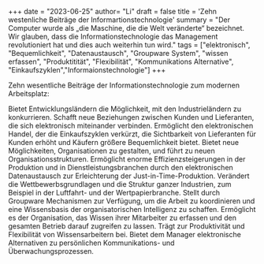 +++
date = "2023-06-25"
author= "Li"
draft = false
title = 'Zehn westenliche Beiträge der Informartionstechnologie'
summary = "Der Computer wurde als „die Maschine, die die Welt veränderte“ bezeichnet. Wir glauben, dass die Informationstechnologie das Management revolutioniert hat und dies auch weiterhin tun wird."
tags = ["elektronisch", "Bequemlichkeit", "Datenaustausch", "Groupware System", "wissen erfassen", "Produktitität", "Flexibilität", "Kommunikations Alternative", "Einkaufszyklen","Informaionstechnologie"]
+++

Zehn wesentliche Beiträge der Informationstechnologie zum modernen Arbeitsplatz:

Bietet Entwicklungsländern die Möglichkeit, mit den Industrieländern zu konkurrieren.
Schafft neue Beziehungen zwischen Kunden und Lieferanten, die sich elektronisch miteinander verbinden.
Ermöglicht den elektronischen Handel, der die Einkaufszyklen verkürzt, die Sichtbarkeit von Lieferanten für Kunden erhöht und Käufern größere Bequemlichkeit bietet.
Bietet neue Möglichkeiten, Organisationen zu gestalten, und führt zu neuen Organisationsstrukturen.
Ermöglicht enorme Effizienzsteigerungen in der Produktion und in Dienstleistungsbranchen durch den elektronischen Datenaustausch zur Erleichterung der Just-in-Time-Produktion.
Verändert die Wettbewerbsgrundlagen und die Struktur ganzer Industrien, zum Beispiel in der Luftfahrt- und der Wertpapierbranche.
Stellt durch Groupware Mechanismen zur Verfügung, um die Arbeit zu koordinieren und eine Wissensbasis der organisatorischen Intelligenz zu schaffen.
Ermöglicht es der Organisation, das Wissen ihrer Mitarbeiter zu erfassen und den gesamten Betrieb darauf zugreifen zu lassen.
Trägt zur Produktivität und Flexibilität von Wissensarbeitern bei.
Bietet dem Manager elektronische Alternativen zu persönlichen Kommunikations- und Überwachungsprozessen.